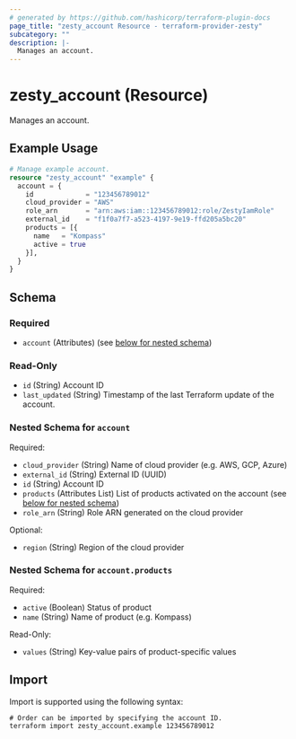 ```yaml
---
# generated by https://github.com/hashicorp/terraform-plugin-docs
page_title: "zesty_account Resource - terraform-provider-zesty"
subcategory: ""
description: |-
  Manages an account.
---
```


# zesty_account (Resource)

Manages an account.

## Example Usage

```terraform
# Manage example account.
resource "zesty_account" "example" {
  account = {
    id             = "123456789012"
    cloud_provider = "AWS"
    role_arn       = "arn:aws:iam::123456789012:role/ZestyIamRole"
    external_id    = "f1f0a7f7-a523-4197-9e19-ffd205a5bc20"
    products = [{
      name   = "Kompass"
      active = true
    }],
  }
}
```

<!-- schema generated by tfplugindocs -->
## Schema

### Required

- `account` (Attributes) (see [below for nested schema](#nestedatt--account))

### Read-Only

- `id` (String) Account ID
- `last_updated` (String) Timestamp of the last Terraform update of the account.

<a id="nestedatt--account"></a>
### Nested Schema for `account`

Required:

- `cloud_provider` (String) Name of cloud provider (e.g. AWS, GCP, Azure)
- `external_id` (String) External ID (UUID)
- `id` (String) Account ID
- `products` (Attributes List) List of products activated on the account (see [below for nested schema](#nestedatt--account--products))
- `role_arn` (String) Role ARN generated on the cloud provider

Optional:

- `region` (String) Region of the cloud provider

<a id="nestedatt--account--products"></a>
### Nested Schema for `account.products`

Required:

- `active` (Boolean) Status of product
- `name` (String) Name of product (e.g. Kompass)

Read-Only:

- `values` (String) Key-value pairs of product-specific values

## Import

Import is supported using the following syntax:

```shell
# Order can be imported by specifying the account ID.
terraform import zesty_account.example 123456789012
```
